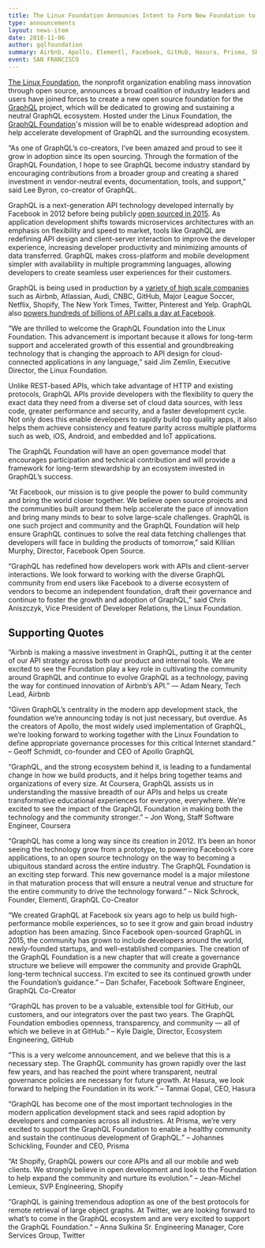 ```yaml
---
title: The Linux Foundation Announces Intent to Form New Foundation to Support GraphQL
type: announcements
layout: news-item
date: 2018-11-06
author: gqlfoundation
summary: Airbnb, Apollo, Elementl, Facebook, GitHub, Hasura, Prisma, Shopify, and Twitter Working Together to Accelerate GraphQL Adoption, Invite Others to Join New Initiative
event: SAN FRANCISCO
---
```


[The Linux Foundation](https://www.linuxfoundation.org/), the nonprofit organization enabling mass innovation through open source, announces a broad coalition of industry leaders and users have joined forces to create a new open source foundation for the [GraphQL](https://graphql.org/) project, which will be dedicated to growing and sustaining a neutral GraphQL ecosystem. Hosted under the Linux Foundation, the [GraphQL Foundation](https://gql.foundation/)'s mission will be to enable widespread adoption and help accelerate development of GraphQL and the surrounding ecosystem.

“As one of GraphQL’s co-creators, I’ve been amazed and proud to see it grow in adoption since its open sourcing. Through the formation of the GraphQL Foundation, I hope to see GraphQL become industry standard by encouraging contributions from a broader group and creating a shared investment in vendor-neutral events, documentation, tools, and support,” said Lee Byron, co-creator of GraphQL.

GraphQL is a next­-generation API technology developed internally by Facebook in 2012 before being publicly [open sourced in 2015](https://code.fb.com/core-data/graphql-a-data-query-language/). As application development shifts towards microservices architectures with an emphasis on flexibility and speed to market, tools like GraphQL are redefining API design and client-server interaction to improve the developer experience, increasing developer productivity and minimizing amounts of data transferred. GraphQL makes cross-platform and mobile development simpler with availability in multiple programming languages, allowing developers to create seamless user experiences for their customers.

GraphQL is being used in production by a [variety of high scale companies](https://graphql.org/users/) such as Airbnb, Atlassian, Audi, CNBC, GitHub, Major League Soccer, Netflix, Shopify, The New York Times, Twitter, Pinterest and Yelp. GraphQL also [powers hundreds of billions of API calls a day at Facebook](https://code.fb.com/core-data/graphql-a-data-query-language/).

“We are thrilled to welcome the GraphQL Foundation into the Linux Foundation. This advancement is important because it allows for long-term support and accelerated growth of this essential and groundbreaking technology that is changing the approach to API design for cloud-connected applications in any language,” said Jim Zemlin, Executive Director, the Linux Foundation.

Unlike REST-­based APIs, which take advantage of HTTP and existing protocols, GraphQL APIs provide developers with the flexibility to query the exact data they need from a diverse set of cloud data sources, with less code, greater performance and security, and a faster development cycle. Not only does this enable developers to rapidly build top­ quality apps, it also helps them achieve consistency and feature parity across multiple platforms such as web, iOS, Android, and embedded and IoT applications.

The GraphQL Foundation will have an open governance model that encourages participation and technical contribution and will provide a framework for long-term stewardship by an ecosystem invested in GraphQL’s success.

“At Facebook, our mission is to give people the power to build community and bring the world closer together. We believe open source projects and the communities built around them help accelerate the pace of innovation and bring many minds to bear to solve large-scale challenges. GraphQL is one such project and community and the GraphQL Foundation will help ensure GraphQL continues to solve the real data fetching challenges that developers will face in building the products of tomorrow,” said Killian Murphy, Director, Facebook Open Source.

“GraphQL has redefined how developers work with APIs and client-server interactions. We look forward to working with the diverse GraphQL community from end users like Facebook to a diverse ecosystem of vendors to become an independent foundation, draft their governance and continue to foster the growth and adoption of GraphQL,” said Chris Aniszczyk, Vice President of Developer Relations, the Linux Foundation.

## Supporting Quotes

“Airbnb is making a massive investment in GraphQL, putting it at the center of our API strategy across both our product and internal tools. We are excited to see the Foundation play a key role in cultivating the community around GraphQL and continue to evolve GraphQL as a technology, paving the way for continued innovation of Airbnb’s API.” — Adam Neary, Tech Lead, Airbnb

“Given GraphQL’s centrality in the modern app development stack, the foundation we’re announcing today is not just necessary, but overdue. As the creators of Apollo, the most widely used implementation of GraphQL, we’re looking forward to working together with the Linux Foundation to define appropriate governance processes for this critical Internet standard.” – Geoff Schmidt, co­-founder and CEO of Apollo GraphQL

“GraphQL, and the strong ecosystem behind it, is leading to a fundamental change in how we build products, and it helps bring together teams and organizations of every size. At Coursera, GraphQL assists us in understanding the massive breadth of our APIs and helps us create transformative educational experiences for everyone, everywhere. We’re excited to see the impact of the GraphQL Foundation in making both the technology and the community stronger.” – Jon Wong, Staff Software Engineer, Coursera

“GraphQL has come a long way since its creation in 2012. It’s been an honor seeing the technology grow from a prototype, to powering Facebook’s core applications, to an open source technology on the way to becoming a ubiquitous standard across the entire industry. The GraphQL Foundation is an exciting step forward. This new governance model is a major milestone in that maturation process that will ensure a neutral venue and structure for the entire community to drive the technology forward.” – Nick Schrock, Founder, Elementl, GraphQL Co-Creator

“We created GraphQL at Facebook six years ago to help us build high-performance mobile experiences, so to see it grow and gain broad industry adoption has been amazing. Since Facebook open-sourced GraphQL in 2015, the community has grown to include developers around the world, newly-founded startups, and well-established companies. The creation of the GraphQL Foundation is a new chapter that will create a governance structure we believe will empower the community and provide GraphQL long-term technical success. I’m excited to see its continued growth under the Foundation’s guidance.” – Dan Schafer, Facebook Software Engineer, GraphQL Co-Creator

“GraphQL has proven to be a valuable, extensible tool for GitHub, our customers, and our integrators over the past two years. The GraphQL Foundation embodies openness, transparency, and community — all of which we believe in at GitHub.” – Kyle Daigle, Director, Ecosystem Engineering, GitHub

“This is a very welcome announcement, and we believe that this is a necessary step. The GraphQL community has grown rapidly over the last few years, and has reached the point where transparent, neutral governance policies are necessary for future growth. At Hasura, we look forward to helping the Foundation in its work.” – Tanmai Gopal, CEO, Hasura

“GraphQL has become one of the most important technologies in the modern application development stack and sees rapid adoption by developers and companies across all industries. At Prisma, we’re very excited to support the GraphQL Foundation to enable a healthy community and sustain the continuous development of GraphQL.” – Johannes Schickling, Founder and CEO, Prisma

“At Shopify, GraphQL powers our core APIs and all our mobile and web clients. We strongly believe in open development and look to the Foundation to help expand the community and nurture its evolution.” – Jean-Michel Lemieux, SVP Engineering, Shopify

“GraphQL is gaining tremendous adoption as one of the best protocols for remote retrieval of large object graphs. At Twitter, we are looking forward to what’s to come in the GraphQL ecosystem and are very excited to support the GraphQL Foundation.” – Anna Sulkina Sr. Engineering Manager, Core Services Group, Twitter
